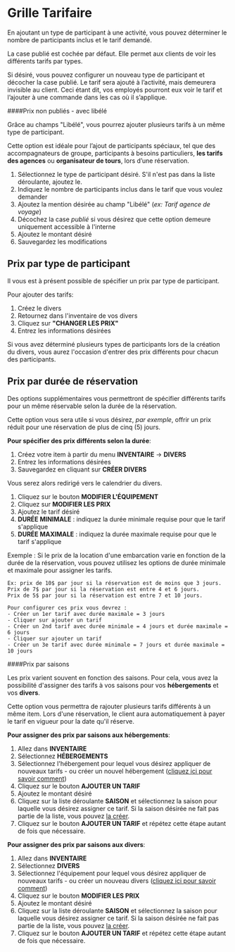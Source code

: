 
# Grille Tarifaire


En ajoutant un type de participant à une activité, vous pouvez déterminer le nombre de participants inclus et le tarif demandé. 

La case publié est cochée par défaut. Elle permet aux clients de voir les différents tarifs par types. 

Si désiré, vous pouvez configurer un nouveau type de participant et décocher la case publié. Le tarif sera ajouté à l’activité, mais demeurera invisible au client. Ceci étant dit, vos employés pourront eux voir le tarif et l’ajouter à une commande dans les cas où il s’applique.

####Prix non publiés - avec libélé

Grâce au champs "Libélé", vous pourrez ajouter plusieurs tarifs à un même type de participant. 

Cette option est idéale pour l’ajout de participants spéciaux, tel que des accompagnateurs de groupe, participants à besoins particuliers, **les tarifs des agences** ou **organisateur de tours**, lors d’une réservation. 


1. Sélectionnez le type de participant désiré. S'il n'est pas dans la liste déroulante, ajoutez le. 
2. Indiquez le nombre de participants inclus dans le tarif que vous voulez demander
3. Ajoutez la mention désirée au champ "Libélé" (*ex: Tarif agence de voyage*)
4. Décochez la case *publié* si vous désirez que cette option demeure uniquement accessible à l'interne
5. Ajoutez le montant désiré
6. Sauvegardez les modifications


## Prix par type de participant

Il vous est à présent possible de spécifier un prix par type de participant. 

Pour ajouter des tarifs:
1. Créez le divers
2. Retournez dans l'inventaire de vos divers
3. Cliquez sur **"CHANGER LES PRIX"**
4. Entrez les informations désirées 

Si vous avez déterminé plusieurs types de participants lors de la création du divers, vous aurez l'occasion d'entrer des prix différents pour chacun des participants. 


## Prix par durée de réservation

Des options supplémentaires vous permettront de spécifier différents tarifs pour un même réservable selon la durée de la réservation. 

Cette option vous sera utile si vous désirez, *par exemple*, offrir un prix réduit pour une réservation de plus de cinq (5) jours. 

**Pour spécifier des prix différents selon la durée**:
1. Créez votre item à partir du menu **INVENTAIRE** -> **DIVERS**
2. Entrez les informations désirées 
3. Sauvegardez en cliquant sur **CRÉER DIVERS**

Vous serez alors redirigé vers le calendrier du divers.
1. Cliquez sur le bouton **MODIFIER L'ÉQUIPEMENT**
2. Cliquez sur **MODIFIER LES PRIX**
3. Ajoutez le tarif désiré
4. **DURÉE MINIMALE** : indiquez la durée minimale requise pour que le tarif s'applique
5. **DURÉE MAXIMALE** : indiquez la durée maximale requise pour que le tarif s'applique

Exemple : Si le prix de la location d'une embarcation varie en fonction de la durée de la réservation, vous pouvez utilisez les options de durée minimale et maximale pour assigner les tarifs. 
  
    Ex: prix de 10$ par jour si la réservation est de moins que 3 jours. 
    Prix de 7$ par jour si la réservation est entre 4 et 6 jours. 
    Prix de 5$ par jour si la réservation est entre 7 et 10 jours.
    
    Pour configurer ces prix vous devrez : 
    - Créer un 1er tarif avec durée maximale = 3 jours
    - Cliquer sur ajouter un tarif
    - Créer un 2nd tarif avec durée minimale = 4 jours et durée maximale = 6 jours
    - Cliquer sur ajouter un tarif
    - Créer un 3e tarif avec durée minimale = 7 jours et durée maximale = 10 jours


####Prix par saisons

Les prix varient souvent en fonction des saisons. Pour cela, vous avez la possibilité d'assigner des tarifs à vos saisons pour vos **hébergements** et vos **divers**.

Cette option vous permettra de rajouter plusieurs tarifs différents à un même item. Lors d'une réservation, le client aura automatiquement à payer le tarif en vigueur pour la date qu'il réserve.

**Pour assigner des prix par saisons aux hébergements**:
1. Allez dans **INVENTAIRE**
2. Sélectionnez **HÉBERGEMENTS**
3. Sélectionnez l'hébergement pour lequel vous désirez appliquer de nouveaux tarifs - ou créer un nouvel hébergement ([cliquez ici pour savoir comment](creer_un_hebergement.md))
4. Cliquez sur le bouton **AJOUTER UN TARIF**
5. Ajoutez le montant désiré
6. Cliquez sur la liste déroulante **SAISON** et sélectionnez la saison pour laquelle vous désirez assigner ce tarif. Si la saison désirée ne fait pas partie de la liste, vous pouvez [la créer](saisons.md).
7. Cliquez sur le bouton **AJOUTER UN TARIF** et répétez cette étape autant de fois que nécessaire. 

**Pour assigner des prix par saisons aux divers**:
1. Allez dans **INVENTAIRE**
2. Sélectionnez **DIVERS**
3. Sélectionnez l'équipement pour lequel vous désirez appliquer de nouveaux tarifs - ou créer un nouveau divers ([cliquez ici pour savoir comment](creer_un_divers.md))
4. Cliquez sur le bouton **MODIFIER LES PRIX**
5. Ajoutez le montant désiré
6. Cliquez sur la liste déroulante **SAISON** et sélectionnez la saison pour laquelle vous désirez assigner ce tarif. Si la saison désirée ne fait pas partie de la liste, vous pouvez [la créer](saisons.md).
7. Cliquez sur le bouton **AJOUTER UN TARIF** et répétez cette étape autant de fois que nécessaire. 